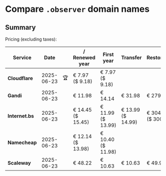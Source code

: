 # Compare `.observer` domain names

## Summary

Pricing (excluding taxes):

| Service | Date |  | / Renewed year | First year | Transfer | Restoration |
|--|--|--|--|--|--|--|
| **Cloudflare** | 2025-06-23 | 🏆 | € 7.97<br>($ 9.18) | € 7.97<br>($ 9.18) |  |  |
| **Gandi** | 2025-06-23 |  | € 11.98 | € 14.14 | € 31.98 | € 279.94 |
| **Internet.bs** | 2025-06-23 |  | € 14.45<br>($ 15.45) | € 11.99<br>($ 13.99) | € 13.99<br>($ 14.99) | € 304.69<br>($ 300.49) |
| **Namecheap** | 2025-06-23 |  | € 12.14<br>($ 13.98) | € 10.40<br>($ 11.98) |  |  |
| **Scaleway** | 2025-06-23 |  | € 48.22 | € 10.63 | € 10.63 | € 49.99 |
